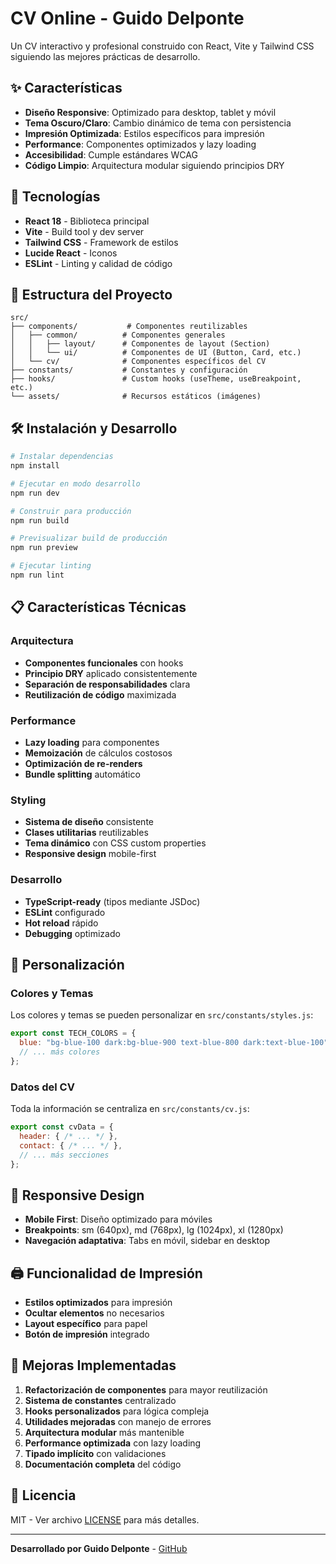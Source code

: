 # CV Online - Guido Delponte

Un CV interactivo y profesional construido con React, Vite y Tailwind CSS siguiendo las mejores prácticas de desarrollo.

## ✨ Características

- **Diseño Responsive**: Optimizado para desktop, tablet y móvil
- **Tema Oscuro/Claro**: Cambio dinámico de tema con persistencia
- **Impresión Optimizada**: Estilos específicos para impresión
- **Performance**: Componentes optimizados y lazy loading
- **Accesibilidad**: Cumple estándares WCAG
- **Código Limpio**: Arquitectura modular siguiendo principios DRY

## 🚀 Tecnologías

- **React 18** - Biblioteca principal
- **Vite** - Build tool y dev server
- **Tailwind CSS** - Framework de estilos
- **Lucide React** - Iconos
- **ESLint** - Linting y calidad de código

## 📁 Estructura del Proyecto

```
src/
├── components/           # Componentes reutilizables
│   ├── common/          # Componentes generales
│   │   ├── layout/      # Componentes de layout (Section)
│   │   └── ui/          # Componentes de UI (Button, Card, etc.)
│   └── cv/              # Componentes específicos del CV
├── constants/           # Constantes y configuración
├── hooks/               # Custom hooks (useTheme, useBreakpoint, etc.)
└── assets/              # Recursos estáticos (imágenes)
```

## 🛠️ Instalación y Desarrollo

```bash
# Instalar dependencias
npm install

# Ejecutar en modo desarrollo
npm run dev

# Construir para producción
npm run build

# Previsualizar build de producción
npm run preview

# Ejecutar linting
npm run lint
```

## 📋 Características Técnicas

### Arquitectura
- **Componentes funcionales** con hooks
- **Principio DRY** aplicado consistentemente
- **Separación de responsabilidades** clara
- **Reutilización de código** maximizada

### Performance
- **Lazy loading** para componentes
- **Memoización** de cálculos costosos
- **Optimización de re-renders**
- **Bundle splitting** automático

### Styling
- **Sistema de diseño** consistente
- **Clases utilitarias** reutilizables
- **Tema dinámico** con CSS custom properties
- **Responsive design** mobile-first

### Desarrollo
- **TypeScript-ready** (tipos mediante JSDoc)
- **ESLint** configurado
- **Hot reload** rápido
- **Debugging** optimizado

## 🎨 Personalización

### Colores y Temas
Los colores y temas se pueden personalizar en `src/constants/styles.js`:

```javascript
export const TECH_COLORS = {
  blue: "bg-blue-100 dark:bg-blue-900 text-blue-800 dark:text-blue-100",
  // ... más colores
};
```

### Datos del CV
Toda la información se centraliza en `src/constants/cv.js`:

```javascript
export const cvData = {
  header: { /* ... */ },
  contact: { /* ... */ },
  // ... más secciones
};
```

## 📱 Responsive Design

- **Mobile First**: Diseño optimizado para móviles
- **Breakpoints**: sm (640px), md (768px), lg (1024px), xl (1280px)
- **Navegación adaptativa**: Tabs en móvil, sidebar en desktop

## 🖨️ Funcionalidad de Impresión

- **Estilos optimizados** para impresión
- **Ocultar elementos** no necesarios
- **Layout específico** para papel
- **Botón de impresión** integrado

## 🔧 Mejoras Implementadas

1. **Refactorización de componentes** para mayor reutilización
2. **Sistema de constantes** centralizado
3. **Hooks personalizados** para lógica compleja
4. **Utilidades mejoradas** con manejo de errores
5. **Arquitectura modular** más mantenible
6. **Performance optimizada** con lazy loading
7. **Tipado implícito** con validaciones
8. **Documentación completa** del código

## 📄 Licencia

MIT - Ver archivo [LICENSE](LICENSE) para más detalles.

---

**Desarrollado por Guido Delponte** - [GitHub](https://github.com/GDelpo)
